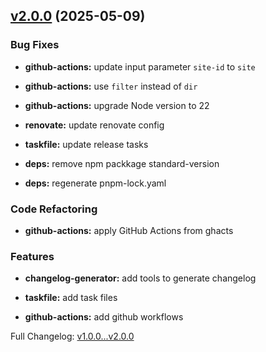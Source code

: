 ## [v2.0.0](https://github.com/ansidev/counter-analytics-vue/compare/v1.0.0...v2.0.0) (2025-05-09)

### Bug Fixes

- **github-actions:** update input parameter `site-id` to `site`

- **github-actions:** use `filter` instead of `dir`

- **github-actions:** upgrade Node version to 22

- **renovate:** update renovate config

- **taskfile:** update release tasks

- **deps:** remove npm packkage standard-version

- **deps:** regenerate pnpm-lock.yaml

### Code Refactoring

- **github-actions:** apply GitHub Actions from ghacts

### Features

- **changelog-generator:** add tools to generate changelog

- **taskfile:** add task files

- **github-actions:** add github workflows

Full Changelog: [v1.0.0...v2.0.0](https://github.com/ansidev/counter-analytics-vue/compare/v1.0.0...v2.0.0)

